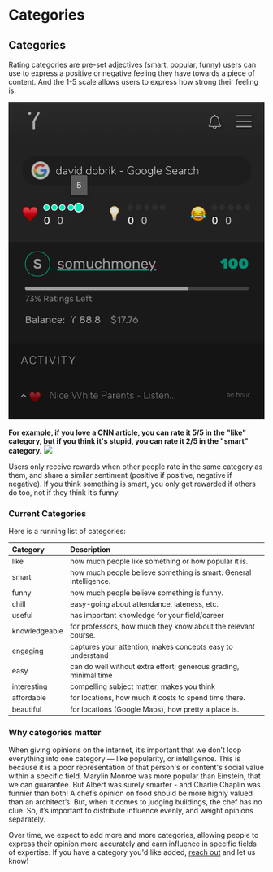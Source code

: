 # Categories

## Categories

Rating categories are pre-set adjectives \(smart, popular, funny\) users can use to express a positive or negative feeling they have towards a piece of content. And the 1-5 scale allows users to express how strong their feeling is.  

![](../.gitbook/assets/categories.png)

**For example, if you love a CNN article, you can rate it 5/5 in the "like" category, but if you think it's stupid, you can rate it 2/5 in the "smart" category.** ![](https://github.com/Yup-io/yup_docs/tree/24938ac610bbd465109806ec69fb9e97054f2399/media/categories.png)

Users only receive rewards when other people rate in the same category as them, and share a similar sentiment \(positive if positive, negative if negative\). If you think something is smart, you only get rewarded if others do too, not if they think it’s funny.

### Current Categories

Here is a running list of categories:

| Category | Description |
| :--- | :--- |
| like | how much people like something or how popular it is. |
| smart | how much people believe something is smart. General intelligence. |
| funny | how much people believe something is funny. |
| chill | easy-going about attendance, lateness, etc. |
| useful | has important knowledge for your field/career |
| knowledgeable | for professors, how much they know about the relevant course. |
| engaging | captures your attention, makes concepts easy to understand |
| easy | can do well without extra effort; generous grading, minimal time |
| interesting | compelling subject matter, makes you think |
| affordable | for locations, how much it costs to spend time there. |
| beautiful | for locations \(Google Maps\), how pretty a place is. |

### Why categories matter

When giving opinions on the internet, it’s important that we don’t loop everything into one category — like popularity, or intelligence. This is because it is a poor representation of that person's or content's social value within a specific field. Marylin Monroe was more popular than Einstein, that we can guarantee. But Albert was surely smarter - and Charlie Chaplin was funnier than both! A chef’s opinion on food should be more highly valued than an architect’s. But, when it comes to judging buildings, the chef has no clue. So, it’s important to distribute influence evenly, and weight opinions separately.

Over time, we expect to add more and more categories, allowing people to express their opinion more accurately and earn influence in specific fields of expertise. If you have a category you'd like added, [reach out](mailto:community@yup.io) and let us know!

